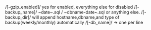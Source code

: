 /[-gzip_enabled]/ yes for enabled, everything else for disabled
/[-backup_name]/         \~date\~.sql / \~dbname-date\~.sql     or anything else.
/[-backup_dir]/ will append hostname,dbname,and type of backup(weekly/monthly) automatically
/[-db_name]/ -> one per line
